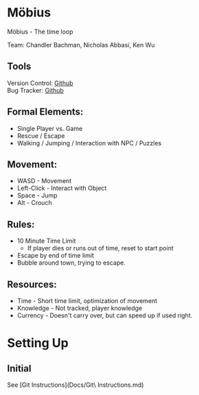 # Möbius
Möbius - The time loop

Team: Chandler Bachman, Nicholas Abbasi, Ken Wu

## Tools
Version Control: [Github](https://github.com/chbachman/Mobius)  
Bug Tracker: [Github](https://github.com/chbachman/Mobius/issues)  

## Formal Elements:
* Single Player vs. Game
* Rescue / Escape
* Walking / Jumping / Interaction with NPC / Puzzles

## Movement:
* WASD - Movement
* Left-Click - Interact with Object
* Space - Jump
* Alt - Crouch

## Rules:
* 10 Minute Time Limit
	* If player dies or runs out of time, reset to start point
* Escape by end of time limit
* Bubble around town, trying to escape.

## Resources:
* Time - Short time limit, optimization of movement
* Knowledge - Not tracked, player knowledge
* Currency - Doesn't carry over, but can speed up if used right.

# Setting Up

## Initial

See [Git Instructions](Docs/Git\ Instructions.md)

